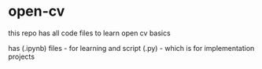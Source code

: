 # open-cv

this repo has all code files to learn open cv basics 

has (.ipynb) files - for learning and script (.py) - which is for implementation projects

